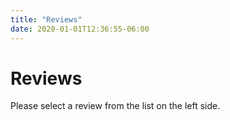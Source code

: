 ```yaml
---
title: "Reviews"
date: 2020-01-01T12:36:55-06:00
---
```

# Reviews

Please select a review from the list on the left side.